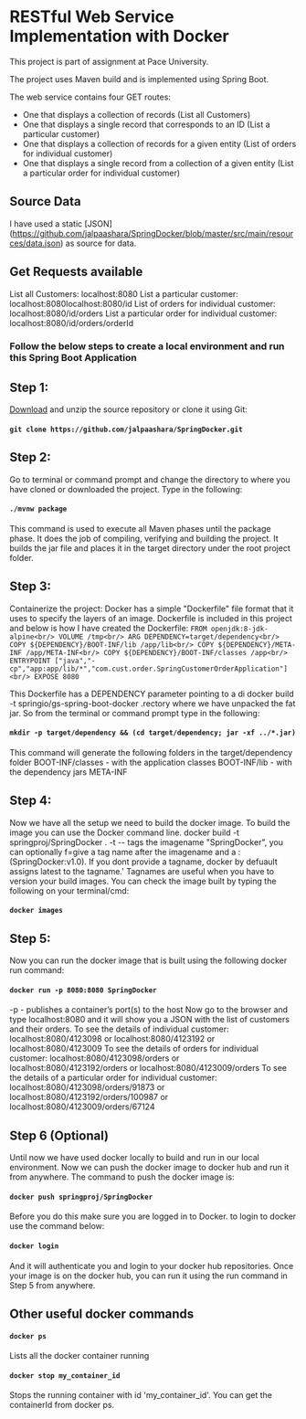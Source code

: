 # RESTful Web Service Implementation with Docker

This project is part of assignment at Pace University.

The project uses Maven build and is implemented using Spring Boot.

The web service contains four GET routes:
<ul>
  <li>One that displays a collection of records (List all Customers)</li>
  <li>One that displays a single record that corresponds to an ID (List a particular customer)</li>
  <li>One that displays a collection of records for a given entity (List of orders for individual customer)</li>
  <li>One that displays a single record from a collection of a given entity (List a particular order for individual customer)</li>
</ul>

## Source Data
I have used a static [JSON] (https://github.com/jalpaashara/SpringDocker/blob/master/src/main/resources/data.json) as source for data. 

## Get Requests available 
List all Customers: localhost:8080
List a particular customer: localhost:8080localhost:8080/id 
List of orders for individual customer: localhost:8080/id/orders
List a particular order for individual customer: localhost:8080/id/orders/orderId

### Follow the below steps to create a local environment and run this Spring Boot Application
## Step 1:
[Download](https://github.com/jalpaashara/SpringDocker/archive/master.zip) and unzip the source repository or clone it using Git:
#### `git clone https://github.com/jalpaashara/SpringDocker.git`

## Step 2:
Go to terminal or command prompt and change the directory to where you have cloned or downloaded the project. 
Type in the following:
#### `./mvnw package`
This command is used to execute all Maven phases until the package phase. It does the job of compiling, verifying and building the project.
It builds the jar file and places it in the target directory under the root project folder.

## Step 3:
Containerize the project:
Docker has a simple "Dockerfile" file format that it uses to specify the layers of an image. 
Dockerfile is included in this project and below is how I have created the Dockerfile:
`FROM openjdk:8-jdk-alpine<br/>
VOLUME /tmp<br/>
ARG DEPENDENCY=target/dependency<br/>
COPY ${DEPENDENCY}/BOOT-INF/lib /app/lib<br/>
COPY ${DEPENDENCY}/META-INF /app/META-INF<br/>
COPY ${DEPENDENCY}/BOOT-INF/classes /app<br/>
ENTRYPOINT ["java","-cp","app:app/lib/*","com.cust.order.SpringCustomerOrderApplication"]<br/>
EXPOSE 8080`

This Dockerfile has a DEPENDENCY parameter pointing to a di
docker build -t springio/gs-spring-boot-docker .rectory where we have unpacked the fat jar. 
So from the terminal or command prompt type in the following:
#### `mkdir -p target/dependency && (cd target/dependency; jar -xf ../*.jar)`
This command will generate the following folders in the target/dependency folder
BOOT-INF/classes - with the application classes
BOOT-INF/lib - with the dependency jars
META-INF

## Step 4:
Now we have all the setup we need to build the docker image. To build the image you can use the Docker command line. 
docker build -t springproj/SpringDocker .
-t -- tags the imagename "SpringDocker", you can optionally f=give a tag name after the imagename and a : (SpringDocker:v1.0). 
If you dont provide a tagname, docker by defuault assigns latest to the tagname.' 
Tagnames are useful when you have to version your build images.
You can check the image built by typing the following on your terminal/cmd:
#### `docker images`

## Step 5:
Now you can run the docker image that is built using the following docker run command:
#### `docker run -p 8080:8080 SpringDocker`
-p - publishes a container’s port(s) to the host
Now go to the browser and type localhost:8080 and it will show you a JSON with the list of customers and their orders.
To see the details of individual customer: localhost:8080/4123098 or localhost:8080/4123192 or localhost:8080/4123009
To see the details of orders for individual customer: localhost:8080/4123098/orders or localhost:8080/4123192/orders or localhost:8080/4123009/orders
To see the details of a particular order for individual customer: localhost:8080/4123098/orders/91873 or localhost:8080/4123192/orders/100987 or localhost:8080/4123009/orders/67124

## Step 6 (Optional)
Until now we have used docker locally to build and run in our local environment.
Now we can push the docker image to docker hub and run it from anywhere.
The command to push the docker image is:
#### `docker push springproj/SpringDocker`
Before you do this make sure you are logged in to Docker. to login to docker use the command below:
#### `docker login`
And it will authenticate you and login to your docker hub repositories.
Once your image is on the docker hub, you can run it using the run command in Step 5 from anywhere.

## Other useful docker commands
#### `docker ps`
Lists all the docker container running

#### `docker stop my_container_id`
Stops the running container with id 'my_container_id'. You can get the containerId from docker ps.


